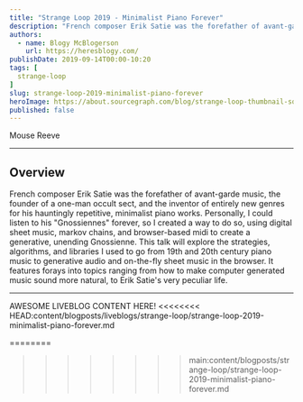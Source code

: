 ```yaml
---
title: "Strange Loop 2019 - Minimalist Piano Forever"
description: "French composer Erik Satie was the forefather of avant-garde music, the founder of a one-man occult sect, and the inventor of entirely new genres for his hauntingly repetitive, minimalist piano works. Personally, I could listen to his \"Gnossiennes\" forever, so I created a way to do so, using digital sheet music, markov chains, and browser-based midi to create a generative, unending Gnossienne. This talk will explore the strategies, algorithms, and libraries I used to go from 19th and 20th century piano music to generative audio and on-the-fly sheet music in the browser. It features forays into topics ranging from how to make computer generated music sound more natural, to Erik Satie's very peculiar life."
authors:
  - name: Blogy McBlogerson
    url: https://heresblogy.com/
publishDate: 2019-09-14T00:00-10:20
tags: [
  strange-loop
]
slug: strange-loop-2019-minimalist-piano-forever
heroImage: https://about.sourcegraph.com/blog/strange-loop-thumbnail-square-v2.jpg
published: false
---
```


<div className="container p-0 liveblog-presenters d-flex w-100 text-center">
  <div className="row m-0 w-100">
      <p className=" mr-12 m-0 w-100">
        <span className="liveblog-presenters__name">Mouse Reeve</span>
        <a href="https://twitter.com/tripofmice" target="_blank" title="Twitter"><i className="fa fa-twitter pr-2"></i></a>
        <a href="https://github.com/mouse-reeve" target="_blank" title="GitHub"><i className="fa fa-github pr-2"></i></a>
        <a href="https://mousereeve.com/" target="_blank" title="Speaker's site"><i className="fa fa-globe pr-2"></i></a>
      </p>
  </div>
</div>

---

## Overview

French composer Erik Satie was the forefather of avant-garde music, the founder of a one-man occult sect, and the inventor of entirely new genres for his hauntingly repetitive, minimalist piano works. Personally, I could listen to his \"Gnossiennes\" forever, so I created a way to do so, using digital sheet music, markov chains, and browser-based midi to create a generative, unending Gnossienne. This talk will explore the strategies, algorithms, and libraries I used to go from 19th and 20th century piano music to generative audio and on-the-fly sheet music in the browser. It features forays into topics ranging from how to make computer generated music sound more natural, to Erik Satie's very peculiar life.

---

AWESOME LIVEBLOG CONTENT HERE!
<<<<<<<< HEAD:content/blogposts/liveblogs/strange-loop/strange-loop-2019-minimalist-piano-forever.md

<!-- Note on images
  Images (e.g. my_image.jpg) should be put in the `website/static/blog/strange-loop-2019` directory, with the path to the image in your post being `/blog/strange-loop-2019/my_image.jpg`. If you'd rather host the images somewhere else for ease of use, that's fine too.

  Please also try to keep your images to a reasonable size by:
    - Using JPEG compression, unless image is mostly solid color
    - JPEG compression set between 60%-80%
    - Resizing the image to be no wider then 750px
    - If PNG, use a tool like ImageOptim (https://imageoptim.com/mac) to optimize the file size

  I suggest re-sizing and compressing all the images in one batch as a last step.
-->
========
>>>>>>>> main:content/blogposts/strange-loop/strange-loop-2019-minimalist-piano-forever.md
